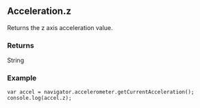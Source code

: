Acceleration.z
-----------
Returns the z axis acceleration value.

### Returns ###
String

### Example ###
	var accel = navigator.accelerometer.getCurrentAcceleration();
    console.log(accel.z);